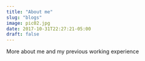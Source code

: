 ```yaml
---
title: "About me"
slug: "blogs"
image: pic02.jpg
date: 2017-10-31T22:27:21-05:00
draft: false
---
```


More about me and my previous working experience